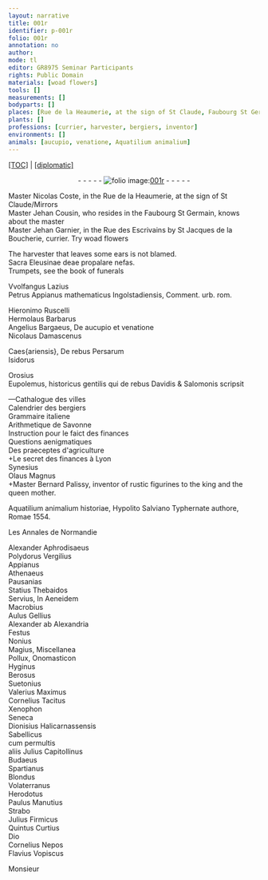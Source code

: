 ```yaml
---
layout: narrative
title: 001r
identifier: p-001r
folio: 001r
annotation: no
author:
mode: tl
editor: GR8975 Seminar Participants
rights: Public Domain
materials: [woad flowers]
tools: []
measurements: []
bodyparts: []
places: [Rue de la Heaumerie, at the sign of St Claude, Faubourg St Germain, Rue des Escrivains, St Jacques de la Boucherie, urb. rom., italie, Lyon, Romae, Normandie]
plants: []
professions: [currier, harvester, bergiers, inventor]
environments: []
animals: [aucupio, venatione, Aquatilium animalium]
---
```


<p><a href="{{ site.baseurl }}/translation/">[TOC]</a> | <a href="{{ site.baseurl }}/texts/p-001r_tc/" target="_blank">[diplomatic]</a></p><div class="folio" align="center">- - - - - <a href="http://gallica.bnf.fr/ark:/12148/btv1b10500001g/f7.image" target="_blank"><img src="https://cu-mkp.github.io/2017-workshop-edition/assets/photo-icon.png" alt="folio image: " style="display:inline-block; margin-bottom:-3px;"/>001r</a> - - - - - </div>  
  
 Master Nicolas Coste, in the <span class="pl">Rue de la Heaumerie, at the sign of St Claude</span>/Mirrors<br/> Master Jehan Cousin, who resides in the <span class="pl">Faubourg St Germain</span>, knows about the master<br/> Master Jehan Garnier, in the <span class="pl">Rue des Escrivains</span> by <span class="pl">St Jacques de la Boucherie</span>, <span class="pro">currier</span>. Try <span class="m">woad flowers</span>
 
 
  
 The <span class="pro">harvester</span> that leaves some ears is not blamed.<br/> Sacra Eleusinae deae propalare nefas.<br/> Trumpets, see the book of funerals
 
 
  
Vvolfangus Lazius<br/> Petrus Appianus mathematicus Ingolstadiensis, Comment. <span class="pl">urb. rom.</span>
 
Hieronimo Ruscelli<br/> Hermolaus Barbarus<br/> Angelius Bargaeus, De <span class="al">aucupio</span> et <span class="al">venatione</span><br/> Nicolaus Damascenus
 
Caes{ariensis}, De rebus Persarum<br/> Isidorus
 
Orosius<br/> Eupolemus, historicus gentilis qui de rebus Davidis & Salomonis scripsit
 
—Cathalogue des villes<br/> Calendrier des <span class="pro">bergiers</span><br/> Grammaire <span class="pl">italie</span>ne<br/> Arithmetique de Savonne<br/> Instruction pour le faict des finances<br/> Questions aenigmatiques<br/> Des praeceptes d'agriculture<br/> \+Le secret des finances à <span class="pl">Lyon</span><br/> Synesius<br/> Olaus Magnus<br/> \+Master Bernard Palissy, <span class="pro">inventor</span> of rustic figurines to the king and the queen mother.
 
 
  
<span class="al">Aquatilium animalium</span> historiae, Hypolito Salviano Typhernate authore, <span class="pl">Romae</span> 1554.
 
 
  
Les Annales de <span class="pl">Normandie</span>
 
Alexander Aphrodisaeus<br/> Polydorus Vergilius<br/> Appianus<br/> Athenaeus<br/> Pausanias<br/> Statius Thebaidos<br/> Servius, In Aeneidem<br/> Macrobius<br/> Aulus Gellius<br/> Alexander ab Alexandria<br/> Festus<br/> Nonius<br/> Magius, Miscellanea<br/> Pollux, Onomasticon<br/> Hyginus<br/> Berosus<br/> Suetonius<br/> Valerius Maximus<br/> Cornelius Tacitus<br/> Xenophon<br/> Seneca<br/> Dionisius Halicarnassensis<br/> Sabellicus<br/> <span class="add">cum permultis<br/>aliis </span>Julius Capitollinus<br/> Budaeus<br/> Spartianus<br/> Blondus<br/> Volaterranus<br/> Herodotus<br/> Paulus Manutius<br/> Strabo<br/> Julius Firmicus<br/> Quintus Curtius<br/> Dio<br/> Cornelius Nepos<br/> Flavius Vopiscus
 
Monsieur
 
